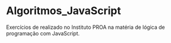 # Algoritmos_JavaScript
Exercícios de realizado no Instituto PROA na matéria de lógica de programação com JavaScript.
